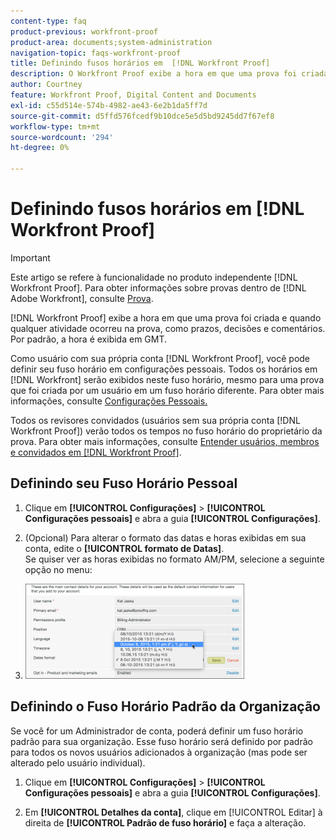 ```yaml
---
content-type: faq
product-previous: workfront-proof
product-area: documents;system-administration
navigation-topic: faqs-workfront-proof
title: Definindo fusos horários em  [!DNL Workfront Proof]
description: O Workfront Proof exibe a hora em que uma prova foi criada e quando qualquer atividade ocorreu na prova, como prazos, decisões e comentários. Por padrão, a hora é exibida em GMT.
author: Courtney
feature: Workfront Proof, Digital Content and Documents
exl-id: c55d514e-574b-4982-ae43-6e2b1da5ff7d
source-git-commit: d5ffd576fcedf9b10dce5e5d5bd9245dd7f67ef8
workflow-type: tm+mt
source-wordcount: '294'
ht-degree: 0%

---
```


# Definindo fusos horários em [!DNL Workfront Proof]

>[!IMPORTANT]
>
>Este artigo se refere à funcionalidade no produto independente [!DNL Workfront Proof]. Para obter informações sobre provas dentro de [!DNL Adobe Workfront], consulte [Prova](../../../review-and-approve-work/proofing/proofing.md).

[!DNL Workfront Proof] exibe a hora em que uma prova foi criada e quando qualquer atividade ocorreu na prova, como prazos, decisões e comentários. Por padrão, a hora é exibida em GMT.

Como usuário com sua própria conta [!DNL Workfront Proof], você pode definir seu fuso horário em configurações pessoais. Todos os horários em [!DNL Workfront] serão exibidos neste fuso horário, mesmo para uma prova que foi criada por um usuário em um fuso horário diferente. Para obter mais informações, consulte [Configurações Pessoais.](https://support.workfront.com/hc/en-us/sections/115000921168-Personal-settings)

Todos os revisores convidados (usuários sem sua própria conta [!DNL Workfront Proof]) verão todos os tempos no fuso horário do proprietário da prova. Para obter mais informações, consulte [Entender usuários, membros e convidados em [!DNL Workfront Proof]](../../../workfront-proof/wp-mnguserscontacts/contacts/use-members-guests.md).

## Definindo seu Fuso Horário Pessoal

1. Clique em **[!UICONTROL Configurações]** > **[!UICONTROL Configurações pessoais]** e abra a guia **[!UICONTROL Configurações]**.

1. (Opcional) Para alterar o formato das datas e horas exibidas em sua conta, edite o **[!UICONTROL formato de Datas]**.\
   Se quiser ver as horas exibidas no formato AM/PM, selecione a seguinte opção no menu:

1. ![Dates_format.png](assets/dates-format-350x152.png)

## Definindo o Fuso Horário Padrão da Organização

Se você for um Administrador de conta, poderá definir um fuso horário padrão para sua organização. Esse fuso horário será definido por padrão para todos os novos usuários adicionados à organização (mas pode ser alterado pelo usuário individual).

1. Clique em **[!UICONTROL Configurações]** > **[!UICONTROL Configurações pessoais]** e abra a guia **[!UICONTROL Configurações]**.

1. Em **[!UICONTROL Detalhes da conta]**, clique em [!UICONTROL Editar] à direita de **[!UICONTROL Padrão de fuso horário]** e faça a alteração.
